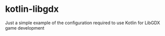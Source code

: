 # kotlin-libgdx
Just a simple example of the configuration required to use Kotlin for LibGDX game development
